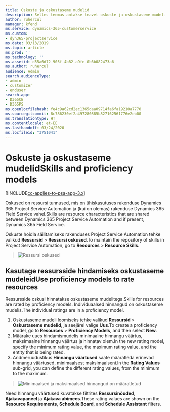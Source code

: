 ```yaml
---
title: Oskuste ja oskustaseme mudelid
description: Selles teemas antakse teavet oskuste ja oskustaseme mudelite kasutamise kohta.
author: ruhercul
manager: kfend
ms.service: dynamics-365-customerservice
ms.custom:
- dyn365-projectservice
ms.date: 03/13/2019
ms.topic: article
ms.prod: ''
ms.technology: ''
ms.assetid: d55a6d72-905f-4b82-a9fe-0b6b082473a6
ms.author: ruhercul
audience: Admin
search.audienceType:
- admin
- customizer
- enduser
search.app:
- D365CE
- D365PS
ms.openlocfilehash: fe4c9a62cd2ec1365daa09714fa6fa19210a7770
ms.sourcegitcommit: 8c786230ef2a497280885b827162561776e2eb00
ms.translationtype: HT
ms.contentlocale: et-EE
ms.lasthandoff: 03/24/2020
ms.locfileid: "3751041"
---
```

# <a name="skills-and-proficiency-models"></a><span data-ttu-id="fa731-103">Oskuste ja oskustaseme mudelid</span><span class="sxs-lookup"><span data-stu-id="fa731-103">Skills and proficiency models</span></span>

[!INCLUDE[cc-applies-to-psa-app-3.x](../includes/cc-applies-to-psa-app-3x.md)]

<span data-ttu-id="fa731-104">Oskused on ressursi tunnused, mis on ühiskasutuses rakenduse Dynamics 365 Project Service Automation ja (kui on olemas) rakenduse Dynamics 365 Field Service vahel.</span><span class="sxs-lookup"><span data-stu-id="fa731-104">Skills are resource characteristics that are shared between Dynamics 365 Project Service Automation and if present, Dynamics 365 Field Service.</span></span> 

<span data-ttu-id="fa731-105">Oskuste hoidla säilitamiseks rakenduses Project Service Automation tehke valikud **Ressursid** \> **Ressursi oskused**.</span><span class="sxs-lookup"><span data-stu-id="fa731-105">To maintain the repository of skills in Project Service Automation, go to **Resources** \> **Resource Skills**.</span></span> 

> ![Ressursi oskused](media/Resource-Management-image84.png)

## <a name="use-proficiency-models-to-rate-resources"></a><span data-ttu-id="fa731-107">Kasutage ressursside hindamiseks oskustaseme mudeleid</span><span class="sxs-lookup"><span data-stu-id="fa731-107">Use proficiency models to rate resources</span></span>

<span data-ttu-id="fa731-108">Ressursside oskusi hinnatakse oskustaseme mudelitega.</span><span class="sxs-lookup"><span data-stu-id="fa731-108">Skills for resources are rated by proficiency models.</span></span> <span data-ttu-id="fa731-109">Individuaalsed hinnangud on oskustaseme mudelis.</span><span class="sxs-lookup"><span data-stu-id="fa731-109">The individual ratings are in a proficiency model.</span></span> 

1. <span data-ttu-id="fa731-110">Oskustaseme mudeli loomiseks tehke valikud **Ressursid** \> **Oskustaseme mudelid**, ja seejärel valige **Uus**.</span><span class="sxs-lookup"><span data-stu-id="fa731-110">To create a proficiency model, go to **Resources** \> **Proficiency Models**, and then select **New**.</span></span>
2. <span data-ttu-id="fa731-111">Määrake uues hindamismudelis minimaalne hinnangu väärtus, maksimaalne hinnangu väärtus ja hinnatav olem.</span><span class="sxs-lookup"><span data-stu-id="fa731-111">In the new rating model, specify the minimum rating value, the maximum rating value, and the entity that is being rated.</span></span>
3. <span data-ttu-id="fa731-112">Andmeruudustikus **Hinnangu väärtused** saate määratleda erinevad hinnangu väärtused, minimaalsest maksimaalseni.</span><span class="sxs-lookup"><span data-stu-id="fa731-112">In the **Rating Values** sub-grid, you can define the different rating values, from the minimum to the maximum.</span></span>

> ![Minimaalsed ja maksimaalsed hinnangud on määratletud](media/Resource-Management-image85.png)

<span data-ttu-id="fa731-114">Need hinnangu väärtused kuvatakse filtrites **Ressursinõuded**, **Ajakavapaneel** ja **Ajakava abimees**.</span><span class="sxs-lookup"><span data-stu-id="fa731-114">These rating values are shown on the **Resource Requirements**, **Schedule Board**, and **Schedule Assistant** filters.</span></span>
